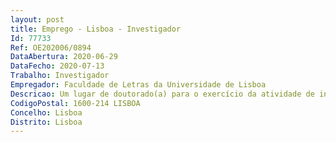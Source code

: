 ```yaml
--- 
layout: post
title: Emprego - Lisboa - Investigador
Id: 77733
Ref: OE202006/0894
DataAbertura: 2020-06-29
DataFecho: 2020-07-13
Trabalho: Investigador
Empregador: Faculdade de Letras da Universidade de Lisboa
Descricao: Um lugar de doutorado(a) para o exercício da atividade de investigação na área científica de Estudos de Teatro em regime de contrato de trabalho em funções públicas a termo resolutivo certo pelo prazo de três anos, com vista a) participar na concepção de uma plataforma digital que albergará uma História do Teatro em Portugal e um Dicionário do Teatro Português  b) estudar e implementar modos de articulação entre os recursos digitais do CET e as plataformas eletrónicas dos catálogos das instituições depositárias dos documentos processados no CET  c) promover a integração do CET em redes nacionais e internacionais dedicadas ao estudo das humanidades digitais, especialmente na sua aplicação aos estudos de teatro  d) colaborar em programas de formação avançada.
CodigoPostal: 1600-214 LISBOA
Concelho: Lisboa
Distrito: Lisboa
--- 
```


